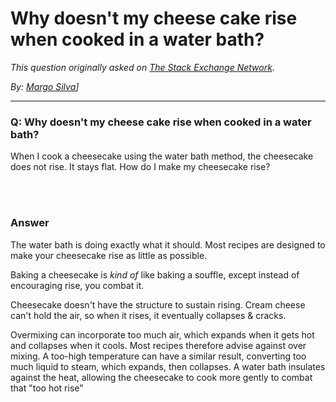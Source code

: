 # Why doesn't my cheese cake rise when cooked in a water bath?

_This question originally asked on [The Stack Exchange Network](https://dba.stackexchange.com/q/103501)._

_By: [Margo Silva](https://dba.stackexchange.com/u/79516)]_
<br><hr>
### Q: Why doesn't my cheese cake rise when cooked in a water bath?
<p>When I cook a cheesecake using the water bath method, the cheesecake does not rise. It stays flat.  How do I make my cheesecake rise?</p>

<br><br>
### Answer 
<p>The water bath is doing exactly what it should. Most recipes are designed to make your cheesecake rise as little as possible. </p>

<p>Baking a cheesecake is <em>kind of</em> like baking a souffle, except instead of encouraging rise, you combat it. </p>

<p>Cheesecake doesn't have the structure to sustain rising. Cream cheese can't hold the air, so when it rises, it eventually collapses &amp; cracks. </p>

<p>Overmixing can incorporate too much air, which expands when it gets hot and collapses when it cools. Most recipes therefore advise against over mixing. A too-high temperature can have a similar result, converting too much liquid to steam, which expands, then collapses. A water bath insulates against the heat, allowing the cheesecake to cook more gently to combat that "too hot rise"</p>

